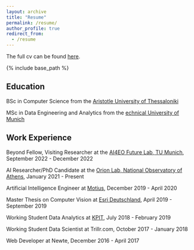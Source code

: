 ```yaml
---
layout: archive
title: "Resume"
permalink: /resume/
author_profile: true
redirect_from:
  - /resume
---
```


The full cv can be found [here](https://ngbountos.github.io/files/cv.pdf).

{% include base_path %}

Education
---------
BSc in Computer Science from the [Aristotle University of Thessaloniki](https://www.csd.auth.gr/en/)

MSc in Data Engineering and Analytics from the [echnical University of Munich](https://www.in.tum.de/en/in/cover-page/)

Work Experience
---------
Beyond Fellow, Visiting Researcher at the [AI4EO Future Lab, TU Munich](https://ai4eo.de/), September 2022 - December 2022

AI Researcher/PhD Candidate at the [Orion Lab, National Observatory of Athens](http://orionlab.space.noa.gr), January 2021 - Present

Artificial Intelligence Engineer at  [Motius](https://motius.de/), December 2019 - April 2020

Master Thesis on Computer Vision at [Esri Deutschland](https://www.esri.com/en-us/home), April 2019 - September 2019

Working Student Data Analytics at [KPIT](https://www.kpit.com/), July 2018 - February 2019

Working Student Data Scientist at Trillr.com, October 2017 - January 2018

Web Developer at Newte, December 2016 - April 2017
